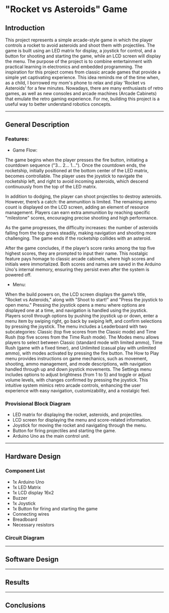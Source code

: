 # "Rocket vs Asteroids" Game

## Introduction

This project represents a simple arcade-style game in which the player controls a rocket to avoid asteroids and shoot them with projectiles. The game is built using an LED matrix for display, a joystick for control, and a button for shooting and starting the game, while an LCD screen will display the menu.
The purpose of the project is to combine entertainment with practical learning in electronics and embedded programming. The inspiration for this project comes from classic arcade games that provide a simple yet captivating experience. This idea reminds me of the time when, as a child, I borrowed my mom's phone to relax and play 'Rocket vs Asteroids' for a few minutes.
Nowadays, there are many enthusiasts of retro games, as well as new consoles and arcade machines (Arcade Cabinets) that emulate the retro gaming experience. For me, building this project is a useful way to better understand robotics concepts.

---

## General Description

### Features:

- Game Flow:

The game begins when the player presses the fire button, initiating a countdown sequence ("3... 2... 1..."). Once the countdown ends, the rocketship, initially positioned at the bottom center of the LED matrix, becomes controllable. The player uses the joystick to navigate the rocketship left, and right to avoid incoming asteroids, which descend continuously from the top of the LED matrix.

In addition to dodging, the player can shoot projectiles to destroy asteroids. However, there’s a catch: the ammunition is limited. The remaining ammo count is displayed on the LCD screen, adding an element of resource management. Players can earn extra ammunition by reaching specific "milestone" scores, encouraging precise shooting and high performance.

As the game progresses, the difficulty increases: the number of asteroids falling from the top grows steadily, making navigation and shooting more challenging. The game ends if the rocketship collides with an asteroid.

After the game concludes, if the player’s score ranks among the top five highest scores, they are prompted to input their name. This nostalgic feature pays homage to classic arcade cabinets, where high scores and initials were immortalized. Both scores and names are saved in the Arduino Uno's internal memory, ensuring they persist even after the system is powered off.

- Menu:

When the build powers on, the LCD screen displays the game’s title, "Rocket vs Asteroids," along with "Shoot to start!" and "Press the joystick to open menu." Pressing the joystick opens a menu where options are displayed one at a time, and navigation is handled using the joystick. Players scroll through options by pushing the joystick up or down, enter a menu item by swiping right, go back by swiping left, and confirm selections by pressing the joystick. The menu includes a Leaderboard with two subcategories: Classic (top five scores from the Classic mode) and Time Rush (top five scores from the Time Rush mode). The Modes menu allows players to select between Classic (standard mode with limited ammo), Time Rush (game with a fixed timer), and Unlimited (casual play with unlimited ammo), with modes activated by pressing the fire button. The How to Play menu provides instructions on game mechanics, such as movement, shooting, ammo management, and mode descriptions, with navigation handled through up and down joystick movements. The Settings menu includes options to adjust brightness (from 1 to 5) and toggle or adjust volume levels, with changes confirmed by pressing the joystick. This intuitive system mimics retro arcade controls, enhancing the user experience with easy navigation, customizability, and a nostalgic feel.

### Provisional Block Diagram

- LED matrix for displaying the rocket, asteroids, and projectiles.
- LCD screen for displaying the menu and score-related information.
- Joystick for moving the rocket and navigating through the menu.
- Button for firing projectiles and starting the game.
- Arduino Uno as the main control unit.
---

## Hardware Design

### Component List

- 1x Arduino Uno
- 1x LED Matrix
- 1x LCD display 16x2
- Buzzer
- 1x Joystick
- 1x Button for firing and starting the game
- Connecting wires
- Breadboard
- Necessary resistors

### Circuit Diagram

---

## Software Design

---

## Results

---

## Conclusions
